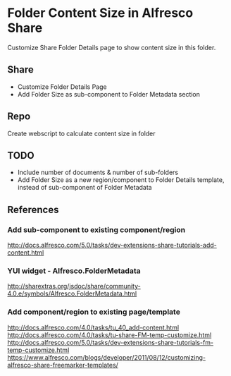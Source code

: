 # Folder Content Size in Alfresco Share 
Customize Share Folder Details page to show content size in this folder.

## Share
- Customize Folder Details Page
- Add Folder Size as sub-component to Folder Metadata section

## Repo
Create webscript to calculate content size in folder

## TODO
- Include number of documents & number of sub-folders
- Add Folder Size as a new region/component to Folder Details template, instead of sub-component of Folder Metadata

## References
### Add sub-component to existing component/region
http://docs.alfresco.com/5.0/tasks/dev-extensions-share-tutorials-add-content.html

### YUI widget - Alfresco.FolderMetadata
http://sharextras.org/jsdoc/share/community-4.0.e/symbols/Alfresco.FolderMetadata.html

### Add component/region to existing page/template
http://docs.alfresco.com/4.0/tasks/tu_40_add-content.html
http://docs.alfresco.com/4.0/tasks/tu-share-FM-temp-customize.html
http://docs.alfresco.com/5.0/tasks/dev-extensions-share-tutorials-fm-temp-customize.html
https://www.alfresco.com/blogs/developer/2011/08/12/customizing-alfresco-share-freemarker-templates/
